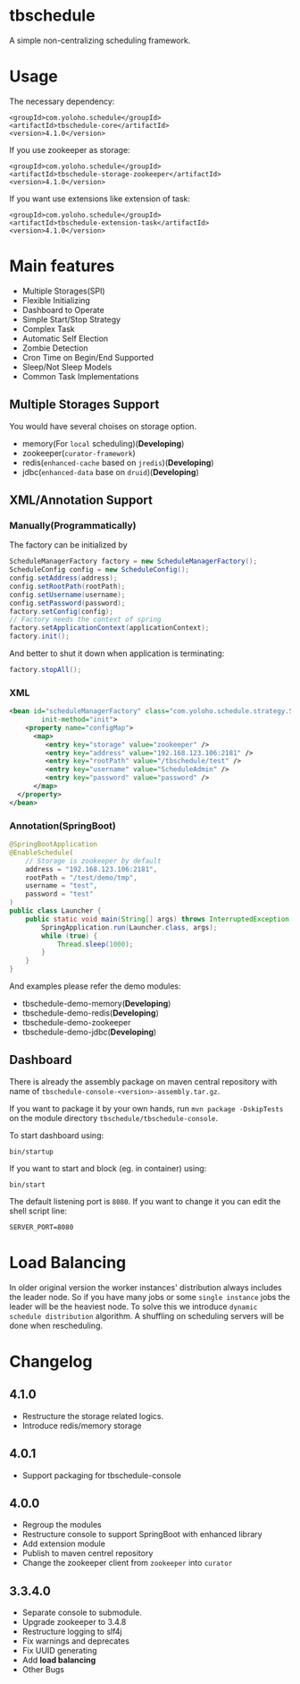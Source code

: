 tbschedule
===
A simple non-centralizing scheduling framework.

# Usage
The necessary dependency:

```
<groupId>com.yoloho.schedule</groupId>
<artifactId>tbschedule-core</artifactId>
<version>4.1.0</version>
```

If you use zookeeper as storage:

```
<groupId>com.yoloho.schedule</groupId>
<artifactId>tbschedule-storage-zookeeper</artifactId>
<version>4.1.0</version>
```

If you want use extensions like extension of task:

```
<groupId>com.yoloho.schedule</groupId>
<artifactId>tbschedule-extension-task</artifactId>
<version>4.1.0</version>
```

# Main features
* Multiple Storages(SPI)
* Flexible Initializing
* Dashboard to Operate
* Simple Start/Stop Strategy
* Complex Task
* Automatic Self Election
* Zombie Detection
* Cron Time on Begin/End Supported
* Sleep/Not Sleep Models
* Common Task Implementations

## Multiple Storages Support
You would have several choises on storage option.

* memory(For `local` scheduling)(**Developing**)
* zookeeper(`curator-framework`)
* redis(`enhanced-cache` based on `jredis`)(**Developing**)
* jdbc(`enhanced-data` base on `druid`)(**Developing**)

## XML/Annotation Support
### Manually(Programmatically)
The factory can be initialized by

```java
ScheduleManagerFactory factory = new ScheduleManagerFactory();
ScheduleConfig config = new ScheduleConfig();
config.setAddress(address);
config.setRootPath(rootPath);
config.setUsername(username);
config.setPassword(password);
factory.setConfig(config);
// Factory needs the context of spring
factory.setApplicationContext(applicationContext);
factory.init();
```

And better to shut it down when application is terminating:

```java
factory.stopAll();
```

### XML
```xml
<bean id="scheduleManagerFactory" class="com.yoloho.schedule.strategy.ScheduleManagerFactory"
		init-method="init">
	<property name="configMap">
      <map>
         <entry key="storage" value="zookeeper" />
         <entry key="address" value="192.168.123.106:2181" />
         <entry key="rootPath" value="/tbschedule/test" />
         <entry key="username" value="ScheduleAdmin" />
         <entry key="password" value="password" />
      </map>
  </property>	
</bean>
```

### Annotation(SpringBoot)
```java
@SpringBootApplication
@EnableSchedule(
    // Storage is zookeeper by default
    address = "192.168.123.106:2181",
    rootPath = "/test/demo/tmp",
    username = "test",
    password = "test"
)
public class Launcher {
    public static void main(String[] args) throws InterruptedException {
        SpringApplication.run(Launcher.class, args);
        while (true) {
            Thread.sleep(1000);
        }
    }
}
```

And examples please refer the demo modules:  
* tbschedule-demo-memory(**Developing**)
* tbschedule-demo-redis(**Developing**)
* tbschedule-demo-zookeeper
* tbschedule-demo-jdbc(**Developing**)

## Dashboard
There is already the assembly package on maven central repository with name of `tbschedule-console-<version>-assembly.tar.gz`.

If you want to package it by your own hands, run `mvn package -DskipTests` on the module directory `tbschedule/tbschedule-console`.

To start dashboard using:
```
bin/startup
```

If you want to start and block (eg. in container) using:
```
bin/start
```

The default listening port is `8080`. If you want to change it you can edit the shell script line:
```
SERVER_PORT=8080
```

# Load Balancing
In older original version the worker instances' distribution always includes the leader node. So if you have many jobs or some `single instance` jobs the leader will be the heaviest node. To solve this we introduce `dynamic schedule distribution` algorithm. A shuffling on scheduling servers will be done when rescheduling.

# Changelog

## 4.1.0
* Restructure the storage related logics.
* Introduce redis/memory storage

## 4.0.1
* Support packaging for tbschedule-console

## 4.0.0
* Regroup the modules
* Restructure console to support SpringBoot with enhanced library
* Add extension module
* Publish to maven centrel repository
* Change the zookeeper client from `zookeeper` into `curator`

## 3.3.4.0
* Separate console to submodule.
* Upgrade zookeeper to 3.4.8
* Restructure logging to slf4j
* Fix warnings and deprecates
* Fix UUID generating
* Add **load balancing**
* Other Bugs


